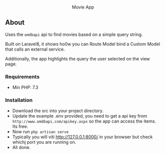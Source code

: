 <p align="center">Movie App</p>


## About

Uses the `omdbapi` api to find movies based on a simple query string.

Built on Laravel8, it shows ho0w you can Route Model bind a Custom Model that calls an external service.

Additionally, the app highlights the query the user selected on the view page.


### Requirements
- Min PHP: 7.3

### Installation
- Download the src into your project directory.
- Update the example .env provided, you need to get a api key from `http://www.omdbapi.com/apikey.aspx` so the app can access the items. Its free.
- Now run `php artisan serve`
- Typically you will viti http://127.0.0.1:8000/ in your browser but check whichj port you are running on.
- All done.

